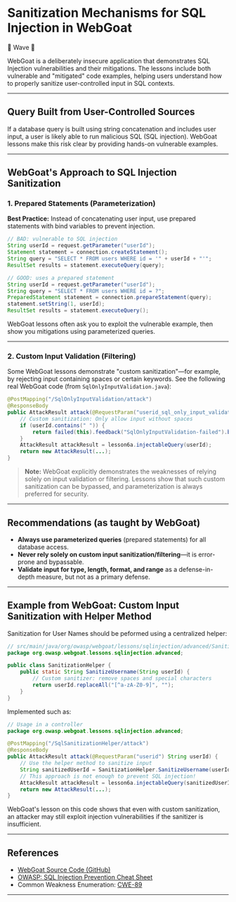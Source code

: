 # Sanitization Mechanisms for SQL Injection in WebGoat

👋 Wave 🌊

WebGoat is a deliberately insecure application that demonstrates SQL Injection vulnerabilities and their mitigations. The lessons include both vulnerable and "mitigated" code examples, helping users understand how to properly sanitize user-controlled input in SQL contexts.

---

## Query Built from User-Controlled Sources

If a database query is built using string concatenation and includes user input, a user is likely able to run malicious SQL (SQL injection). WebGoat lessons make this risk clear by providing hands-on vulnerable examples.

---

## WebGoat's Approach to SQL Injection Sanitization

### 1. Prepared Statements (Parameterization)

**Best Practice:**
Instead of concatenating user input, use prepared statements with bind variables to prevent injection.

```java
// BAD: vulnerable to SQL injection
String userId = request.getParameter("userId");
Statement statement = connection.createStatement();
String query = "SELECT * FROM users WHERE id = '" + userId + "'";
ResultSet results = statement.executeQuery(query);

// GOOD: uses a prepared statement
String userId = request.getParameter("userId");
String query = "SELECT * FROM users WHERE id = ?";
PreparedStatement statement = connection.prepareStatement(query);
statement.setString(1, userId);
ResultSet results = statement.executeQuery();
```

WebGoat lessons often ask you to exploit the vulnerable example, then show you mitigations using parameterized queries.

---

### 2. Custom Input Validation (Filtering)

Some WebGoat lessons demonstrate "custom sanitization"—for example, by rejecting input containing spaces or certain keywords. See the following real WebGoat code (from `SqlOnlyInputValidation.java`):

```java
@PostMapping("/SqlOnlyInputValidation/attack")
@ResponseBody
public AttackResult attack(@RequestParam("userid_sql_only_input_validation") String userId) {
    // Custom sanitization: Only allow input without spaces
    if (userId.contains(" ")) {
        return failed(this).feedback("SqlOnlyInputValidation-failed").build();
    }
    AttackResult attackResult = lesson6a.injectableQuery(userId);
    return new AttackResult(...);
}
```

> **Note:** WebGoat explicitly demonstrates the weaknesses of relying solely on input validation or filtering. Lessons show that such custom sanitization can be bypassed, and parameterization is always preferred for security.

---

## Recommendations (as taught by WebGoat)

- **Always use parameterized queries** (prepared statements) for all database access.
- **Never rely solely on custom input sanitization/filtering**—it is error-prone and bypassable.
- **Validate input for type, length, format, and range** as a defense-in-depth measure, but not as a primary defense.

---

## Example from WebGoat: Custom Input Sanitization with Helper Method

Sanitization for User Names should be peformed using a centralized helper:

```java
// src/main/java/org/owasp/webgoat/lessons/sqlinjection/advanced/SanitizationHelper.java
package org.owasp.webgoat.lessons.sqlinjection.advanced;

public class SanitizationHelper {
    public static String SanitizeUsername(String userId) {
        // Custom sanitizer: remove spaces and special characters
        return userId.replaceAll("[^a-zA-Z0-9]", "");
    }
}
```

Implemented such as:

```java
// Usage in a controller
package org.owasp.webgoat.lessons.sqlinjection.advanced;

@PostMapping("/SqlSanitizationHelper/attack")
@ResponseBody
public AttackResult attack(@RequestParam("userid") String userId) {
    // Use the helper method to sanitize input
    String sanitizedUserId = SanitizationHelper.SanitizeUsername(userId);
    // This approach is not enough to prevent SQL injection!
    AttackResult attackResult = lesson6a.injectableQuery(sanitizedUserId);
    return new AttackResult(...);
}
```

WebGoat's lesson on this code shows that even with custom sanitization, an attacker may still exploit injection vulnerabilities if the sanitizer is insufficient.

---

## References
* [WebGoat Source Code (GitHub)](https://github.com/WebGoat/WebGoat)
* [OWASP: SQL Injection Prevention Cheat Sheet](https://cheatsheetseries.owasp.org/cheatsheets/SQL_Injection_Prevention_Cheat_Sheet.html)
* Common Weakness Enumeration: [CWE-89](https://cwe.mitre.org/data/definitions/89.html)

---